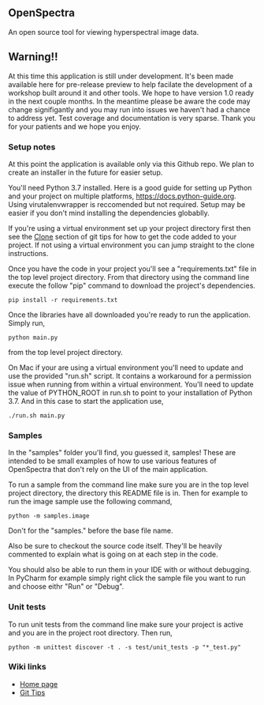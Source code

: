 ## OpenSpectra 

An open source tool for viewing hyperspectral image data.

## Warning!!
At this time this application is still under development.  It's been made available here for pre-release preview to help facilate the development of a workshop built around it and other tools.  We hope to have version 1.0 ready in the next couple months.  In the meantime please be aware the code may change signifigantly and you may run into issues we haven't had a chance to address yet.  Test coverage and documentation is very sparse.  Thank you for your patients and we hope you enjoy.

### Setup notes
At this point the application is available only via this Github repo.  We plan to create an installer in the future for easier setup.

You'll need Python 3.7 installed.  Here is a good guide for setting up Python and your project on multiple platforms, https://docs.python-guide.org.  Using virutalenvwrapper is reccomended but not required.  Setup may be easier if you don't mind installing the dependencies globablly.

If you're using a virtual environment set up your project directory first then see the [Clone](https://github.com/openspectra/openspectra/wiki/Git-Tips#clone) section of git tips for how to get the code added to your project.  If not using a virtual environment you can jump straight to the clone instructions.

Once you have the code in your project you'll see a "requirements.txt" file in the top level project directory.  From that directory using the command line execute the follow "pip" command to download the project's dependencies.

````
pip install -r requirements.txt
````

Once the libraries have all downloaded you're ready to run the application.  Simply run,

````
python main.py
````

from the top level project directory.

On Mac if your are using a virtual environment you'll need to update and use the provided "run.sh" script.  It contains a workaround for a permission issue when running from within a virtual environment.  You'll need to update the value of PYTHON_ROOT in run.sh to point to your installation of Python 3.7.  And in this case to start the application use,

````
./run.sh main.py
````

### Samples

In the "samples" folder you'll find, you guessed it, samples!  These are intended to be small examples of how to use various features of OpenSpectra that don't rely on the UI of the main application.

To run a sample from the command line make sure you are in the top level project directory, the directory this README file is in.  Then for example to run the image sample use the following command,
````
python -m samples.image
````
Don't for the "samples." before the base file name.  

Also be sure to checkout the source code itself.  They'll be heavily commented to explain what is going on at each step in the code.

You should also be able to run them in your IDE with or without debugging.  In PyCharm for example simply right click the sample file you want to run and choose eithr "Run" or "Debug".

### Unit tests

To run unit tests from the command line make sure your project is active and you are in the project root directory.  Then run,
````
python -m unittest discover -t . -s test/unit_tests -p "*_test.py"
````

### Wiki links
*  [Home page](https://github.com/openspectra/openspectra/wiki)
*  [Git Tips](https://github.com/openspectra/openspectra/wiki/Git-Tips)